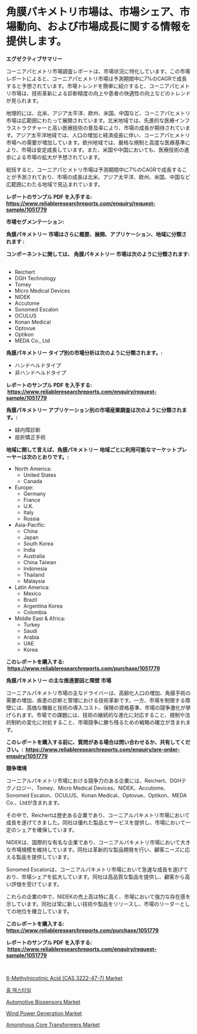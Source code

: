 <p><h1>角膜パキメトリ市場は、市場シェア、市場動向、および市場成長に関する情報を提供します。</h1></p><p><strong>エグゼクティブサマリー</strong></p>
<p><p>コーニアパヒメトリ市場調査レポートは、市場状況に特化しています。この市場レポートによると、コーニアパヒメトリ市場は予測期間中に7%のCAGRで成長すると予想されています。市場トレンドを簡単に紹介すると、コーニアパヒメトリ市場は、技術革新による診断精度の向上や患者の快適性の向上などのトレンドが見られます。</p><p>地理的には、北米、アジア太平洋、欧州、米国、中国など、コーニアパヒメトリ市場は広範囲にわたって展開されています。北米地域では、先進的な医療インフラストラクチャーと高い医療技術の普及率により、市場の成長が期待されています。アジア太平洋地域では、人口の増加と経済成長に伴い、コーニアパヒメトリ市場への需要が増加しています。欧州地域では、厳格な規制と高度な医療基準により、市場は安定成長しています。また、米国や中国においても、医療技術の進歩による市場の拡大が予想されています。</p><p>総括すると、コーニアパヒメトリ市場は予測期間中に7%のCAGRで成長することが予測されており、市場の成長は北米、アジア太平洋、欧州、米国、中国など広範囲にわたる地域で見込まれています。</p></p>
<p><strong>レポートのサンプル PDF を入手する: <a href="https://www.reliableresearchreports.com/enquiry/request-sample/1051779">https://www.reliableresearchreports.com/enquiry/request-sample/1051779</a></strong></p>
<p><strong>市場セグメンテーション:</strong></p>
<p><strong> 角膜パキメトリー 市場はさらに概要、展開、アプリケーション、地域に分類されます :</strong></p>
<p><strong>コンポーネントに関しては、 角膜パキメトリー 市場は次のように分類されます: &nbsp;</strong></p>
<p><ul><li>Reichert</li><li>DGH Technology</li><li>Tomey</li><li>Micro Medical Devices</li><li>NIDEK</li><li>Accutome</li><li>Sonomed Escalon</li><li>OCULUS</li><li>Konan Medical</li><li>Optovue</li><li>Optikon</li><li>MEDA Co., Ltd</li></ul></p>
<p><strong> 角膜パキメトリー タイプ別の市場分析は次のように分類されます。:</strong></p>
<p><ul><li>ハンドヘルドタイプ</li><li>非ハンドヘルドタイプ</li></ul></p>
<p><strong>レポートのサンプル PDF を入手する: &nbsp;<a href="https://www.reliableresearchreports.com/enquiry/request-sample/1051779">https://www.reliableresearchreports.com/enquiry/request-sample/1051779</a></strong></p>
<p><strong> 角膜パキメトリー アプリケーション別の市場産業調査は次のように分類されます。:</strong></p>
<p><ul><li>緑内障診断</li><li>屈折矯正手術</li></ul></p>
<p><strong>地域に関して言えば、角膜パキメトリー 地域ごとに利用可能なマーケットプレーヤーは次のとおりです。:</strong></p>
<p><ul>
    <li>
        North America:
        <ul>
            <li>United States</li>
            <li>Canada</li>
        </ul>
    </li>
    <li>
        Europe:
        <ul>
            <li>Germany</li>
            <li>France</li>
            <li>U.K.</li>
            <li>Italy</li>
            <li>Russia</li>
        </ul>
    </li>
    <li>
        Asia-Pacific:
        <ul>
            <li>China</li>
            <li>Japan</li>
            <li>South Korea</li>
            <li>India</li>
            <li>Australia</li>
            <li>China Taiwan</li>
            <li>Indonesia</li>
            <li>Thailand</li>
            <li>Malaysia</li>
        </ul>
    </li>
    <li>
        Latin America:
        <ul>
            <li>Mexico</li>
            <li>Brazil</li>
            <li>Argentina Korea</li>
            <li>Colombia</li>
        </ul>
    </li>
    <li>
        Middle East & Africa:
        <ul>
            <li>Turkey</li>
            <li>Saudi</li>
            <li>Arabia</li>
            <li>UAE</li>
            <li>Korea</li>
        </ul>
    </li>
    </ul></p>
<p><strong>このレポートを購入する: &nbsp;<a href="https://www.reliableresearchreports.com/purchase/1051779">https://www.reliableresearchreports.com/purchase/1051779</a></strong></p>
<p><strong>角膜パキメトリー の主な推進要因と障壁 市場</strong></p>
<p><p>コーニアルパキメトリ市場の主なドライバーは、高齢化人口の増加、角膜手術の需要の増加、疾患の診断と管理における技術革新です。一方、市場を制限する障壁には、高価な機器と技術の導入コスト、保険の資格基準、市場の競争激化が挙げられます。市場での課題には、技術の継続的な進化に対応すること、規制や法的制約の変化に対処すること、市場競争に勝ち残るための戦略の確立が含まれます。</p></p>
<p><strong>このレポートを購入する前に、質問がある場合は問い合わせるか、共有してください。:&nbsp; <a href="https://www.reliableresearchreports.com/enquiry/pre-order-enquiry/1051779">https://www.reliableresearchreports.com/enquiry/pre-order-enquiry/1051779</a></strong></p>
<p><strong>競争環境</strong></p>
<p><p>コーニアルパキメトリ市場における競争力のある企業には、Reichert、DGHテクノロジー、Tomey、Micro Medical Devices、NIDEK、Accutome、Sonomed Escalon、OCULUS、Konan Medical、Optovue、Optikon、MEDA Co.、Ltdが含まれます。</p><p>その中で、Reichertは歴史ある企業であり、コーニアルパキメトリ市場において成長を遂げてきました。同社は優れた製品とサービスを提供し、市場において一定のシェアを確保しています。</p><p>NIDEKは、国際的な有名な企業であり、コーニアルパキメトリ市場において大きな市場規模を維持しています。同社は革新的な製品開発を行い、顧客ニーズに応える製品を提供しています。</p><p>Sonomed Escalonは、コーニアルパキメトリ市場において急速な成長を遂げており、市場シェアを拡大しています。同社は高品質な製品を提供し、顧客から高い評価を受けています。</p><p>これらの企業の中で、NIDEKの売上高は特に高く、市場において強力な存在感を示しています。同社は常に新しい技術や製品をリリースし、市場のリーダーとしての地位を確立しています。</p></p>
<p><strong>このレポートを購入する: &nbsp; <a href="https://www.reliableresearchreports.com/purchase/1051779">https://www.reliableresearchreports.com/purchase/1051779</a></strong></p>
<p><strong>レポートのサンプル PDF を入手する: &nbsp;<a href="https://www.reliableresearchreports.com/enquiry/request-sample/1051779">https://www.reliableresearchreports.com/enquiry/request-sample/1051779</a></strong><strong></strong></p>
<p>&nbsp;</p>
<p><p><a href="https://cautious-neon-760.notion.site/Decoding-the-6-Methylnicotinic-Acid-CAS-3222-47-7-Market-A-Deep-Dive-into-the-Latest-Market-Trend-61214dfe5658475c8fb664016eaf183f">6-Methylnicotinic Acid (CAS 3222-47-7) Market</a></p><p><a href="https://github.com/vs2869dizt0/Market-Research-Report-List-1/blob/main/8514332188483.md">홈 텍스타일</a></p><p><a href="https://github.com/singletonthaxterkelliehr2df/Market-Research-Report-List-1/blob/main/automotive-biosensors-market.md">Automotive Biosensors Market</a></p><p><a href="https://view.publitas.com/reportprime-1/wind-power-generation-market-research-report-provides-critical-insights-that-can-help-shape-business-development-and-investment-strategies/">Wind Power Generation Market</a></p><p><a href="https://view.publitas.com/reportprime-1/amorphous-core-transformers-market-size-global-industry-overview-market-segmentation-and-forecast-2024-to-2031/">Amorphous Core Transformers Market</a></p></p>